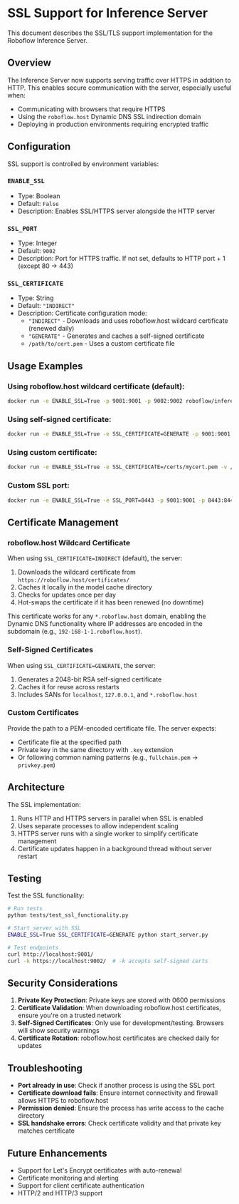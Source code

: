 # SSL Support for Inference Server

This document describes the SSL/TLS support implementation for the Roboflow Inference Server.

## Overview

The Inference Server now supports serving traffic over HTTPS in addition to HTTP. This enables secure communication with the server, especially useful when:
- Communicating with browsers that require HTTPS
- Using the `roboflow.host` Dynamic DNS SSL indirection domain
- Deploying in production environments requiring encrypted traffic

## Configuration

SSL support is controlled by environment variables:

### `ENABLE_SSL`
- Type: Boolean
- Default: `False`
- Description: Enables SSL/HTTPS server alongside the HTTP server

### `SSL_PORT`
- Type: Integer
- Default: `9002`
- Description: Port for HTTPS traffic. If not set, defaults to HTTP port + 1 (except 80 → 443)

### `SSL_CERTIFICATE`
- Type: String
- Default: `"INDIRECT"`
- Description: Certificate configuration mode:
  - `"INDIRECT"` - Downloads and uses roboflow.host wildcard certificate (renewed daily)
  - `"GENERATE"` - Generates and caches a self-signed certificate
  - `/path/to/cert.pem` - Uses a custom certificate file

## Usage Examples

### Using roboflow.host wildcard certificate (default):
```bash
docker run -e ENABLE_SSL=True -p 9001:9001 -p 9002:9002 roboflow/inference-server:latest
```

### Using self-signed certificate:
```bash
docker run -e ENABLE_SSL=True -e SSL_CERTIFICATE=GENERATE -p 9001:9001 -p 9002:9002 roboflow/inference-server:latest
```

### Using custom certificate:
```bash
docker run -e ENABLE_SSL=True -e SSL_CERTIFICATE=/certs/mycert.pem -v /path/to/certs:/certs -p 9001:9001 -p 9002:9002 roboflow/inference-server:latest
```

### Custom SSL port:
```bash
docker run -e ENABLE_SSL=True -e SSL_PORT=8443 -p 9001:9001 -p 8443:8443 roboflow/inference-server:latest
```

## Certificate Management

### roboflow.host Wildcard Certificate
When using `SSL_CERTIFICATE=INDIRECT` (default), the server:
1. Downloads the wildcard certificate from `https://roboflow.host/certificates/`
2. Caches it locally in the model cache directory
3. Checks for updates once per day
4. Hot-swaps the certificate if it has been renewed (no downtime)

This certificate works for any `*.roboflow.host` domain, enabling the Dynamic DNS functionality where IP addresses are encoded in the subdomain (e.g., `192-168-1-1.roboflow.host`).

### Self-Signed Certificates
When using `SSL_CERTIFICATE=GENERATE`, the server:
1. Generates a 2048-bit RSA self-signed certificate
2. Caches it for reuse across restarts
3. Includes SANs for `localhost`, `127.0.0.1`, and `*.roboflow.host`

### Custom Certificates
Provide the path to a PEM-encoded certificate file. The server expects:
- Certificate file at the specified path
- Private key in the same directory with `.key` extension
- Or following common naming patterns (e.g., `fullchain.pem` → `privkey.pem`)

## Architecture

The SSL implementation:
1. Runs HTTP and HTTPS servers in parallel when SSL is enabled
2. Uses separate processes to allow independent scaling
3. HTTPS server runs with a single worker to simplify certificate management
4. Certificate updates happen in a background thread without server restart

## Testing

Test the SSL functionality:

```bash
# Run tests
python tests/test_ssl_functionality.py

# Start server with SSL
ENABLE_SSL=True SSL_CERTIFICATE=GENERATE python start_server.py

# Test endpoints
curl http://localhost:9001/
curl -k https://localhost:9002/  # -k accepts self-signed certs
```

## Security Considerations

1. **Private Key Protection**: Private keys are stored with 0600 permissions
2. **Certificate Validation**: When downloading roboflow.host certificates, ensure you're on a trusted network
3. **Self-Signed Certificates**: Only use for development/testing. Browsers will show security warnings
4. **Certificate Rotation**: roboflow.host certificates are checked daily for updates

## Troubleshooting

- **Port already in use**: Check if another process is using the SSL port
- **Certificate download fails**: Ensure internet connectivity and firewall allows HTTPS to roboflow.host
- **Permission denied**: Ensure the process has write access to the cache directory
- **SSL handshake errors**: Check certificate validity and that private key matches certificate

## Future Enhancements

- Support for Let's Encrypt certificates with auto-renewal
- Certificate monitoring and alerting
- Support for client certificate authentication
- HTTP/2 and HTTP/3 support

